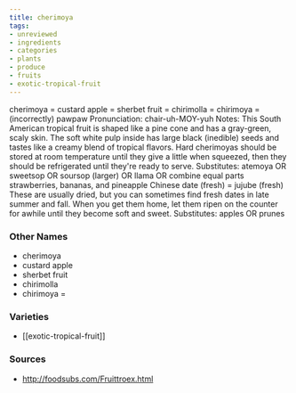 ```yaml
---
title: cherimoya
tags:
- unreviewed
- ingredients
- categories
- plants
- produce
- fruits
- exotic-tropical-fruit
---
```

cherimoya = custard apple = sherbet fruit = chirimolla = chirimoya = (incorrectly) pawpaw Pronunciation: chair-uh-MOY-yuh Notes: This South American tropical fruit is shaped like a pine cone and has a gray-green, scaly skin. The soft white pulp inside has large black (inedible) seeds and tastes like a creamy blend of tropical flavors. Hard cherimoyas should be stored at room temperature until they give a little when squeezed, then they should be refrigerated until they're ready to serve. Substitutes: atemoya OR sweetsop OR soursop (larger) OR llama OR combine equal parts strawberries, bananas, and pineapple Chinese date (fresh) = jujube (fresh) These are usually dried, but you can sometimes find fresh dates in late summer and fall. When you get them home, let them ripen on the counter for awhile until they become soft and sweet. Substitutes: apples OR prunes

### Other Names

* cherimoya
* custard apple
* sherbet fruit
* chirimolla
* chirimoya =

### Varieties

* [[exotic-tropical-fruit]]

### Sources
* http://foodsubs.com/Fruittroex.html
